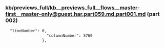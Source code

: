 ### kb/previews_full/kb__previews_full__flows__master-first__master-only@guest.har.part059.md.part001.md (part 002)

```md
  "lineNumber": 0,
                  "columnNumber": 5760
                },
                
```

```
